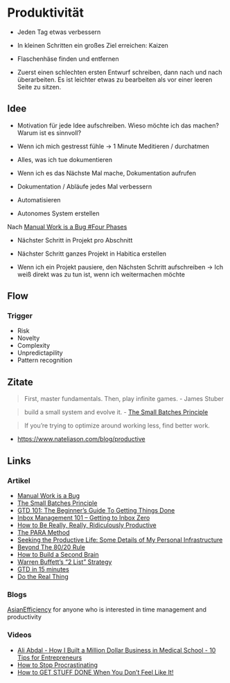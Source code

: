 # Produktivität

- Jeden Tag etwas verbessern
- In kleinen Schritten ein großes Ziel erreichen: Kaizen
- Flaschenhäse finden und entfernen

- Zuerst einen schlechten ersten Entwurf schreiben, dann nach und nach überarbeiten. Es ist leichter etwas zu bearbeiten als vor einer leeren Seite zu sitzen.

## Idee

- Motivation für jede Idee aufschreiben. Wieso möchte ich das machen? Warum ist es sinnvoll?
- Wenn ich mich gestresst fühle -> 1 Minute Meditieren / durchatmen

- Alles, was ich tue dokumentieren
- Wenn ich es das Nächste Mal mache, Dokumentation aufrufen
- Dokumentation / Abläufe jedes Mal verbessern
- Automatisieren
- Autonomes System erstellen

Nach [Manual Work is a Bug #Four Phases](https://queue.acm.org/detail.cfm?id=3197520)

- Nächster Schritt in Projekt pro Abschnitt
- Nächster Schritt ganzes Projekt in Habitica erstellen

- Wenn ich ein Projekt pausiere, den Nächsten Schritt aufschreiben -> Ich weiß direkt was zu tun ist, wenn ich weitermachen möchte

## Flow

### Trigger

- Risk 
- Novelty
- Complexity
- Unpredictapility
- Pattern recognition 

## Zitate

> First, master fundamentals. Then, play infinite games. - James Stuber

> build a small system and evolve it. - [The Small Batches Principle](https://queue.acm.org/detail.cfm?id=2945077)

> If you’re trying to optimize around working less, find better work.
- https://www.nateliason.com/blog/productive

## Links

### Artikel

- [Manual Work is a Bug](https://queue.acm.org/detail.cfm?id=3197520)
- [The Small Batches Principle](https://queue.acm.org/detail.cfm?id=2945077)
- [GTD 101: The Beginner’s Guide To Getting Things Done](http://www.asianefficiency.com/task-management/gtd-intro/)
- [Inbox Management 101 – Getting to Inbox Zero](http://www.asianefficiency.com/email-management/inbox-zero-101/)
- [How to Be Really, Really, Ridiculously Productive](https://www.nateliason.com/blog/productive)
- [The PARA Method](https://praxis.fortelabs.co/the-p-a-r-a-method-a-universal-system-for-organizing-digital-information-75a9da8bfb37/)
- [Seeking the Productive Life: Some Details of My Personal Infrastructure](https://writings.stephenwolfram.com/2019/02/seeking-the-productive-life-some-details-of-my-personal-infrastructure/)
- [Beyond The 80/20 Rule](https://www.fastcompany.com/3069049/beyond-the-80-20-rule-this-formula-might-make-you-rethink-time-management)
- [How to Build a Second Brain](https://illustrated.dev/secondbrain1)
- [Warren Buffett’s “2 List” Strategy](https://jamesclear.com/buffett-focus)
- [GTD in 15 minutes](https://hamberg.no/gtd/)
- [Do the Real Thing](https://www.scotthyoung.com/blog/2020/05/04/do-the-real-thing/)

### Blogs

[AsianEfficiency](http://www.asianefficiency.com/)
for anyone who is interested in time management and productivity

### Videos

- [Ali Abdal - How I Built a Million Dollar Business in Medical School - 10 Tips for Entrepreneurs](https://www.youtube.com/watch?v=80rugVXQzes)
- [How to Stop Procrastinating](https://www.youtube.com/watch?v=km4pOGd_lHw&feature=share)
- [How to GET STUFF DONE When You Don’t Feel Like It!](https://www.youtube.com/watch?v=GuYUlIDFDO0)
